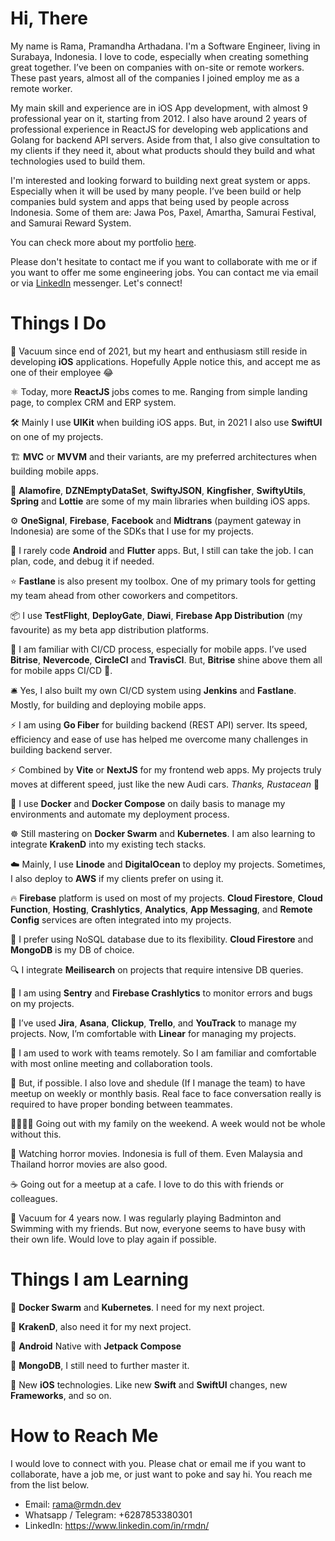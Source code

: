 # Hi, There

My name is Rama, Pramandha Arthadana. I'm a Software Engineer, living in Surabaya, Indonesia. I love to code, especially when creating something great together. I’ve been on companies with on-site or remote workers. These past years, almost all of the companies I joined employ me as a remote worker.

My main skill and experience are in iOS App development, with almost 9 professional year on it, starting from 2012. I also have around 2 years of professional experience in ReactJS for developing web applications and Golang for backend API servers. Aside from that, I also give consultation to my clients if they need it, about what products should they build and what technologies used to build them.

I'm interested and looking forward to building next great system or apps. Especially when it will be used by many people. I’ve been build or help companies buld system and apps that being used by people across Indonesia. Some of them are: Jawa Pos, Paxel, Amartha, Samurai Festival, and Samurai Reward System.

You can check more about my portfolio [here](https://www.dropbox.com/s/1tkimsqv30blf85/Resume%20-%20Pramandha%20Arthadana.pdf?dl=0).

Please don't hesitate to contact me if you want to collaborate with me or if you want to offer me some engineering jobs. You can contact me via email or via [LinkedIn](https://www.linkedin.com/in/rmdn/) messenger. Let's connect!

# Things I Do

📱 Vacuum since end of 2021, but my heart and enthusiasm still reside in developing **iOS** applications. Hopefully Apple notice this, and accept me as one of their employee 😂

⚛️ Today, more **ReactJS** jobs comes to me. Ranging from simple landing page, to complex CRM and ERP system.

🛠️ Mainly I use **UIKit** when building iOS apps. But, in 2021 I also use **************SwiftUI************** on one of my projects.

🏗️ ********MVC******** or **************MVVM************** and their variants, are my preferred architectures when building mobile apps.

🧰 ******************Alamofire******************, ******************************DZNEmptyDataSet******************************, **********************SwiftyJSON**********************, ********************Kingfisher********************, ******SwiftyUtils******, ********Spring******** and ************Lottie************ are some of my main libraries when building iOS apps.

⚙️ ******************OneSignal******************, ****************Firebase****************, ****************Facebook**************** and ********************Midtrans******************** (payment gateway in Indonesia) are some of the SDKs that I use for my projects.

🤖 I rarely code **Android** and **Flutter** apps. But, I still can take the job. I can plan, code, and debug it if needed.

⭐ **Fastlane** is also present my toolbox. One of my primary tools for getting my team ahead from other coworkers and competitors.

📦 I use ********TestFlight********, ****DeployGate****, **********Diawi**********, **************************************************Firebase App Distribution************************************************** (my favourite) as my beta app distribution platforms.

🚢 I am familiar with CI/CD process, especially for mobile apps. I’ve used **Bitrise**, **Nevercode**, **CircleCI** and **TravisCI**. But, **Bitrise** shine above them all for mobile apps CI/CD 🚀.

🛎️ Yes, I also built my own CI/CD system using **************Jenkins************** and ****************Fastlane****************. Mostly, for building and deploying mobile apps.

⚡ I am using **Go Fiber** for building backend (REST API) server. Its speed, efficiency and ease of use has helped me overcome many challenges in building backend server.

⚡ Combined by **Vite** or **NextJS** for my frontend web apps. My projects truly moves at different speed, just like the new Audi cars. *Thanks, Rustacean* 🦀

🐳 I use **Docker** and **Docker Compose** on daily basis to manage my environments and automate my deployment process.

☸ Still mastering on **Docker Swarm** and **Kubernetes**. I am also learning to integrate **KrakenD** into my existing tech stacks.

☁️ Mainly, I use **Linode** and ****************DigitalOcean**************** to deploy my projects. Sometimes, I also deploy to ******AWS****** if my clients prefer on using it.

🔥 **Firebase** platform is used on most of my projects. **Cloud Firestore**, **Cloud Function**, **Hosting**, **Crashlytics**, **Analytics**, **App Messaging**, and **Remote Config** services are often integrated into my projects.

💾 I prefer using NoSQL database due to its flexibility. ******************************Cloud Firestore****************************** and **************MongoDB************** is my DB of choice.

🔍 I integrate **********************Meilisearch********************** on projects that require intensive DB queries.

🐞 I am using **************Sentry************** and **************Firebase Crashlytics************** to monitor errors and bugs on my projects.

📖 I’ve used ********Jira********, **Asana**, **Clickup**, **Trello**, and **YouTrack** to manage my projects. Now, I’m comfortable with ************Linear************ for managing my projects.

🚃 I am used to work with teams remotely. So I am familiar and comfortable with most online meeting and collaboration tools.

🍿 But, if possible. I also love and shedule (If I manage the team) to have meetup on weekly or monthly basis. Real face to face conversation really is required to have proper bonding between teammates.

👨‍👩‍👧‍👦 Going out with my family on the weekend. A week would not be whole without this.

👿 Watching horror movies. Indonesia is full of them. Even Malaysia and Thailand horror movies are also good. 

☕ Going out for a meetup at a cafe. I love to do this with friends or colleagues.

🏸 Vacuum for 4 years now. I was regularly playing Badminton and Swimming with my friends. But now, everyone seems to have busy with their own life. Would love to play again if possible.

# Things I am Learning

🐳 **Docker Swarm** and **Kubernetes**. I need for my next project.

🐙 **************KrakenD**************, also need it for my next project.

🤖 **Android** Native with **Jetpack Compose**

🍃 **************MongoDB**************, I still need to further master it.

🍎 New **iOS** technologies. Like new **********Swift********** and ************SwiftUI************ changes, new ********************Frameworks********************, and so on.

# How to Reach Me

I would love to connect with you. Please chat or email me if you want to collaborate, have a job me, or just want to poke and say hi. You reach me from the list below.

- Email: rama@rmdn.dev
- Whatsapp / Telegram: +6287853380301
- LinkedIn: https://www.linkedin.com/in/rmdn/
